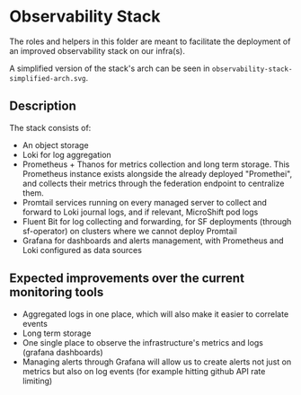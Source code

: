 # Observability Stack

The roles and helpers in this folder are meant to facilitate the deployment of an improved observability stack
on our infra(s).

A simplified version of the stack's arch can be seen in `observability-stack-simplified-arch.svg`.

## Description

The stack consists of:

* An object storage
* Loki for log aggregation
* Prometheus + Thanos for metrics collection and long term storage. This Prometheus instance exists alongside the already deployed "Promethei",
  and collects their metrics through the federation endpoint to centralize them.
* Promtail services running on every managed server to collect and forward to Loki journal logs, and if relevant, MicroShift pod logs
* Fluent Bit for log collecting and forwarding, for SF deployments (through sf-operator) on clusters where we cannot deploy Promtail
* Grafana for dashboards and alerts management, with Prometheus and Loki configured as data sources

## Expected improvements over the current monitoring tools

* Aggregated logs in one place, which will also make it easier to correlate events
* Long term storage
* One single place to observe the infrastructure's metrics and logs (grafana dashboards)
* Managing alerts through Grafana will allow us to create alerts not just on metrics but also on log events (for example hitting github API rate limiting)